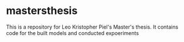 # mastersthesis
This is a repository for Leo Kristopher Piel's Master's thesis. It contains code for the built models and conducted expoeriments
